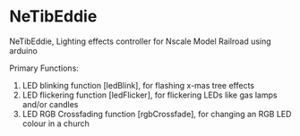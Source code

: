 # NeTibEddie
NeTibEddie, Lighting effects controller for Nscale Model Railroad using arduino

Primary Functions:
1. LED blinking function [ledBlink], for flashing x-mas tree effects
2. LED flickering function [ledFlicker], for flickering LEDs like gas lamps and/or candles
3. LED RGB Crossfading function [rgbCrossfade], for changing an RGB LED colour in a church
